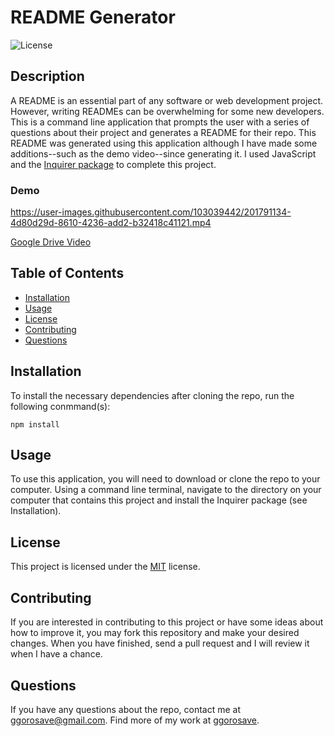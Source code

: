 # README Generator
![License](https://img.shields.io/badge/License-MIT-blue)

## Description
A README is an essential part of any software or web development project. However, writing READMEs can be overwhelming for some new developers. This is a command line application that prompts the user with a series of questions about their project and generates a README for their repo. This README was generated using this application although I have made some additions--such as the demo video--since generating it. I used JavaScript and the [Inquirer package](https://www.npmjs.com/package/inquirer/v/8.2.4) to complete this project.

### Demo

https://user-images.githubusercontent.com/103039442/201791134-4d80d29d-8610-4236-add2-b32418c41121.mp4

[Google Drive Video](https://drive.google.com/file/d/1__4gJGeHcsvUnzt0rgrH_UAOkKANsxWk/view?usp=share_link)


## Table of Contents 

- [Installation](#installation)
- [Usage](#usage)
- [License](#license)
- [Contributing](#contributing)
- [Questions](#questions)

## Installation

To install the necessary dependencies after cloning the repo, run the following conmmand(s):
  
```
npm install
```

## Usage

To use this application, you will need to download or clone the repo to your computer. Using a command line terminal, navigate to the directory on your computer that contains this project and install the Inquirer package (see Installation).

## License

This project is licensed under the 	[MIT](https://github.com/ggorosave/README_Generator/blob/main/LICENSE) license.

## Contributing

If you are interested in contributing to this project or have some ideas about how to improve it, you may fork this repository and make your desired changes. When you have finished, send a pull request and I will review it when I have a chance. 


## Questions

If you have any questions about the repo, contact me at [ggorosave@gmail.com](mailto:ggorosave@gmail.com). Find more of my work at [ggorosave](https://https://github.com/ggorosave).
